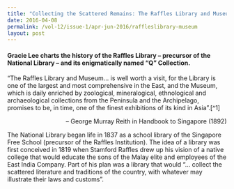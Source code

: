 ```yaml
---
title: "Collecting the Scattered Remains: The Raffles Library and Museum"
date: 2016-04-08
permalink: /vol-12/issue-1/apr-jun-2016/raffleslibrary-museum
layout: post
---
```

#### **Gracie Lee** charts the history of the Raffles Library – precursor of the National Library – and its enigmatically named “Q” Collection.

“The Raffles Library and Museum… is well worth a visit, for the Library is one of the largest and most comprehensive in the East, and the Museum, which is daily enriched by zoological, mineralogical, ethnological and archaeological collections from the Peninsula and the Archipelago, promises to be, in time, one of the finest exhibitions of its kind in Asia”.[^1]

<p align="right">– George Murray Reith in Handbook to Singapore (1892)</p>

The National Library began life in 1837 as a school library of the Singapore Free School (precursor of the Raffles Institution). The idea of a library was first conceived in 1819 when Stamford Raffles drew up his vision of a native college that would educate the sons of the Malay elite and employees of the East India Company. Part of his plan was a library that would “… collect the scattered literature and traditions of the country, with whatever may illustrate their laws and customs”.